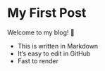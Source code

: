 # My First Post

Welcome to my blog! 🎉  

- This is written in Markdown  
- It’s easy to edit in GitHub  
- Fast to render
